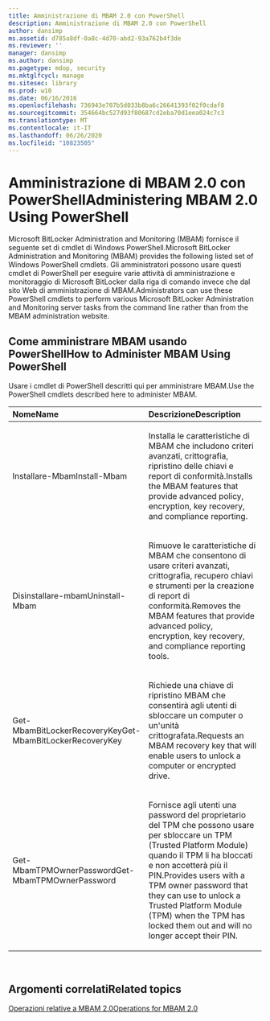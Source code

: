 ```yaml
---
title: Amministrazione di MBAM 2.0 con PowerShell
description: Amministrazione di MBAM 2.0 con PowerShell
author: dansimp
ms.assetid: d785a8df-0a8c-4d70-abd2-93a762b4f3de
ms.reviewer: ''
manager: dansimp
ms.author: dansimp
ms.pagetype: mdop, security
ms.mktglfcycl: manage
ms.sitesec: library
ms.prod: w10
ms.date: 06/16/2016
ms.openlocfilehash: 736943e707b5d033b8ba6c26641393f02f0cdaf8
ms.sourcegitcommit: 354664bc527d93f80687cd2eba70d1eea024c7c3
ms.translationtype: MT
ms.contentlocale: it-IT
ms.lasthandoff: 06/26/2020
ms.locfileid: "10823505"
---
```

# <span data-ttu-id="633ed-103">Amministrazione di MBAM 2.0 con PowerShell</span><span class="sxs-lookup"><span data-stu-id="633ed-103">Administering MBAM 2.0 Using PowerShell</span></span>


<span data-ttu-id="633ed-104">Microsoft BitLocker Administration and Monitoring (MBAM) fornisce il seguente set di cmdlet di Windows PowerShell.</span><span class="sxs-lookup"><span data-stu-id="633ed-104">Microsoft BitLocker Administration and Monitoring (MBAM) provides the following listed set of Windows PowerShell cmdlets.</span></span> <span data-ttu-id="633ed-105">Gli amministratori possono usare questi cmdlet di PowerShell per eseguire varie attività di amministrazione e monitoraggio di Microsoft BitLocker dalla riga di comando invece che dal sito Web di amministrazione di MBAM.</span><span class="sxs-lookup"><span data-stu-id="633ed-105">Administrators can use these PowerShell cmdlets to perform various Microsoft BitLocker Administration and Monitoring server tasks from the command line rather than from the MBAM administration website.</span></span>

## <span data-ttu-id="633ed-106">Come amministrare MBAM usando PowerShell</span><span class="sxs-lookup"><span data-stu-id="633ed-106">How to Administer MBAM Using PowerShell</span></span>


<span data-ttu-id="633ed-107">Usare i cmdlet di PowerShell descritti qui per amministrare MBAM.</span><span class="sxs-lookup"><span data-stu-id="633ed-107">Use the PowerShell cmdlets described here to administer MBAM.</span></span>

<table>
<colgroup>
<col width="50%" />
<col width="50%" />
</colgroup>
<thead>
<tr class="header">
<th align="left"><span data-ttu-id="633ed-108">Nome</span><span class="sxs-lookup"><span data-stu-id="633ed-108">Name</span></span></th>
<th align="left"><span data-ttu-id="633ed-109">Descrizione</span><span class="sxs-lookup"><span data-stu-id="633ed-109">Description</span></span></th>
</tr>
</thead>
<tbody>
<tr class="odd">
<td align="left"><p><span data-ttu-id="633ed-110">Installare-Mbam</span><span class="sxs-lookup"><span data-stu-id="633ed-110">Install-Mbam</span></span></p></td>
<td align="left"><p><span data-ttu-id="633ed-111">Installa le caratteristiche di MBAM che includono criteri avanzati, crittografia, ripristino delle chiavi e report di conformità.</span><span class="sxs-lookup"><span data-stu-id="633ed-111">Installs the MBAM features that provide advanced policy, encryption, key recovery, and compliance reporting.</span></span></p></td>
</tr>
<tr class="even">
<td align="left"><p><span data-ttu-id="633ed-112">Disinstallare-mbam</span><span class="sxs-lookup"><span data-stu-id="633ed-112">Uninstall-Mbam</span></span></p></td>
<td align="left"><p><span data-ttu-id="633ed-113">Rimuove le caratteristiche di MBAM che consentono di usare criteri avanzati, crittografia, recupero chiavi e strumenti per la creazione di report di conformità.</span><span class="sxs-lookup"><span data-stu-id="633ed-113">Removes the MBAM features that provide advanced policy, encryption, key recovery, and compliance reporting tools.</span></span></p></td>
</tr>
<tr class="odd">
<td align="left"><p><span data-ttu-id="633ed-114">Get-MbamBitLockerRecoveryKey</span><span class="sxs-lookup"><span data-stu-id="633ed-114">Get-MbamBitLockerRecoveryKey</span></span></p></td>
<td align="left"><p><span data-ttu-id="633ed-115">Richiede una chiave di ripristino MBAM che consentirà agli utenti di sbloccare un computer o un'unità crittografata.</span><span class="sxs-lookup"><span data-stu-id="633ed-115">Requests an MBAM recovery key that will enable users to unlock a computer or encrypted drive.</span></span></p></td>
</tr>
<tr class="even">
<td align="left"><p><span data-ttu-id="633ed-116">Get-MbamTPMOwnerPassword</span><span class="sxs-lookup"><span data-stu-id="633ed-116">Get-MbamTPMOwnerPassword</span></span></p></td>
<td align="left"><p><span data-ttu-id="633ed-117">Fornisce agli utenti una password del proprietario del TPM che possono usare per sbloccare un TPM (Trusted Platform Module) quando il TPM li ha bloccati e non accetterà più il PIN.</span><span class="sxs-lookup"><span data-stu-id="633ed-117">Provides users with a TPM owner password that they can use to unlock a Trusted Platform Module (TPM) when the TPM has locked them out and will no longer accept their PIN.</span></span></p></td>
</tr>
</tbody>
</table>

 

## <span data-ttu-id="633ed-118">Argomenti correlati</span><span class="sxs-lookup"><span data-stu-id="633ed-118">Related topics</span></span>


[<span data-ttu-id="633ed-119">Operazioni relative a MBAM 2.0</span><span class="sxs-lookup"><span data-stu-id="633ed-119">Operations for MBAM 2.0</span></span>](operations-for-mbam-20-mbam-2.md)

 

 





